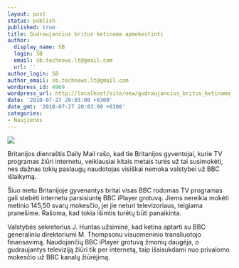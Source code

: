 ```yaml
---
layout: post
status: publish
published: true
title: Gudraujančius britus ketinama apmokestinti
author:
  display_name: SB
  login: SB
  email: sb.technews.lt@gmail.com
  url: ''
author_login: SB
author_email: sb.technews.lt@gmail.com
wordpress_id: 4969
wordpress_url: http://localhost/site/new/gudraujancius_britus_ketinama_apmokestinti/
date: '2010-07-27 20:03:00 +0300'
date_gmt: '2010-07-27 20:03:00 +0300'
categories:
- Naujienos
---
```

<div class="imgright"><img src="http://www.part.lt/img/a146af3d4ee051ca8b753d2f9088f1d7694.jpg"  /></div>
<p>Britanijos dienraštis Daily Mail rašo, kad tie Britanijos gyventojai, kurie TV programas žiūri internetu, veikiausiai kitais metais turės už tai susimokėti, nes dažnas tokių paslaugų naudotojas visiškai nemoka valstybei už BBC išlaikymą.</p>
<p>Šiuo metu Britanijoje gyvenantys britai visas BBC rodomas TV programas gali stebėti internetu parsisiuntę BBC iPlayer grotuvą. Jiems nereikia mokėti metinio 145,50 svarų mokesčio, jei jie neturi televizoriaus, teigiama pranešime. Rašoma, kad tokia išimtis turėtų būti panaikinta.</p>
<p>Valstybės sekretorius J. Huntas užsiminė, kad ketina aptarti su BBC generaliniu direktoriumi M. Thompsonu visuomeninio transliuotojo finansavimą. Naudojančių BBC iPlayer grotuvą žmonių daugėja, o gudraujantys televiziją žiūri tik per internetą, taip išsisukdami nuo privalomo mokesčio už BBC kanalų žiūrėjimą.<br /></p>
